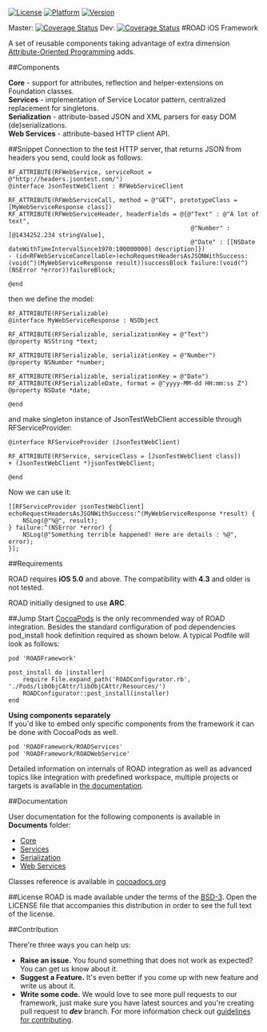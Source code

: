 [![License](https://go-shields.herokuapp.com/license-BSD%203-blue.png)](http://opensource.org/licenses/BSD-3-Clause)
[![Platform](https://cocoapod-badges.herokuapp.com/p/ROADFramework/badge.png)](https://github.com/epam/road-ios-framework/)
[![Version](https://cocoapod-badges.herokuapp.com/v/ROADFramework/badge.png)](https://github.com/epam/road-ios-framework/)

Master: [![Coverage Status](https://coveralls.io/repos/epam/road-ios-framework/badge.png?branch=master)](https://coveralls.io/r/epam/road-ios-framework?branch=master) Dev: [![Coverage Status](https://coveralls.io/repos/epam/road-ios-framework/badge.png?branch=dev)](https://coveralls.io/r/epam/road-ios-framework?branch=dev)
#ROAD iOS Framework

A set of reusable components taking advantage of extra dimension [Attribute-Oriented Programming](https://en.wikipedia.org/wiki/Attribute-oriented_programming) adds.

##Components

**Core** - support for attributes, reflection and helper-extensions on Foundation classes.  
**Services** - implementation of Service Locator pattern, centralized replacement for singletons.  
**Serialization** - attribute-based JSON and XML parsers for easy DOM (de)serializations.  
**Web Services** - attribute-based HTTP client API.  

##Snippet
Connection to the test HTTP server, that returns JSON from headers you send, could look as follows:

	RF_ATTRIBUTE(RFWebService, serviceRoot = @"http://headers.jsontest.com/")
	@interface JsonTestWebClient : RFWebServiceClient
	
	RF_ATTRIBUTE(RFWebServiceCall, method = @"GET", prototypeClass = [MyWebServiceResponse class])
	RF_ATTRIBUTE(RFWebServiceHeader, headerFields = @{@"Text" : @"A lot of text",
	                                                   @"Number" : [@1434252.234 stringValue],
	                                                   @"Date" : [[NSDate dateWithTimeIntervalSince1970:100000000] description]})
	- (id<RFWebServiceCancellable>)echoRequestHeadersAsJSONWithSuccess:(void(^)(MyWebServiceResponse result))successBlock failure:(void(^)(NSError *error))failureBlock;
	
	@end

then we define the model:

	RF_ATTRIBUTE(RFSerializable)
	@interface MyWebServiceResponse : NSObject
	
	RF_ATTRIBUTE(RFSerializable, serializationKey = @"Text")
	@property NSString *text;
	
	RF_ATTRIBUTE(RFSerializable, serializationKey = @"Number")
	@property NSNumber *number;
	
	RF_ATTRIBUTE(RFSerializable, serializationKey = @"Date")
	RF_ATTRIBUTE(RFSerializableDate, format = @"yyyy-MM-dd HH:mm:ss Z")
	@property NSDate *date;
	
	@end

and make singleton instance of JsonTestWebClient accessible through RFServiceProvider:

	@interface RFServiceProvider (JsonTestWebClient)
	
	RF_ATTRIBUTE(RFService, serviceClass = [JsonTestWebClient class])
	+ (JsonTestWebClient *)jsonTestWebClient;
	
	@end

Now we can use it: 

	[[RFServiceProvider jsonTestWebClient] echoRequestHeadersAsJSONWithSuccess:^(MyWebServiceResponse *result) {
	    NSLog(@"%@", result);
	} failure:^(NSError *error) {
	    NSLog(@"Something terrible happened! Here are details : %@", error);
	}];

##Requirements

ROAD requires **iOS 5.0** and above. The compatibility with **4.3** and older is not tested.

ROAD initially designed to use **ARC**. 

##Jump Start
[CocoaPods](http://cocoapods.org) is the only recommended way of ROAD integration. Besides the standard configuration of pod dependencies pod_install hook definition required as shown below. A typical Podfile will look as follows:

	pod 'ROADFramework'

	post_install do |installer|
	    require File.expand_path('ROADConfigurator.rb', './Pods/libObjCAttr/libObjCAttr/Resources/')
	    ROADConfigurator::post_install(installer)
	end


**Using components separately**  
If you'd like to embed only specific components from the framework it can be done with CocoaPods as well.

	pod 'ROADFramework/ROADServices'
	pod 'ROADFramework/ROADWebService'

Detailed information on internals of ROAD integration as well as advanced topics like integration with predefined workspace, multiple projects or targets is available in [the documentation](./Documents/Configuration/Cocoapods.md).        
        
##Documentation

User documentation for the following components is available in **Documents** folder:

* [Core](./Documents/ROADCore.md)
* [Services](./Documents/ROADServices.md)
* [Serialization](./Documents/ROADSerialization.md)
* [Web Services](./Documents/ROADWebService.md)

Classes reference is available in [cocoadocs.org](http://cocoadocs.org/docsets/ROADFramework/)

##License
ROAD is made available under the terms of the [BSD-3](http://opensource.org/licenses/BSD-3-Clause). Open the LICENSE file that accompanies this distribution in order to see the full text of the license.

##Contribution

There're three ways you can help us:

* **Raise an issue.** You found something that does not work as expected? You can get us know about it. 
* **Suggest a Feature.** It's even better if you come up with new feature and write us about it.
* **Write some code.** We would love to see more pull requests to our framework, just make sure you have latest sources and you're creating pull request to ***dev*** branch. For more information check out [guidelines for contributing](./contributing.md).
